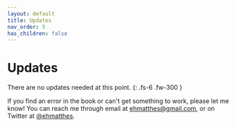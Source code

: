 ```yaml
---
layout: default
title: Updates
nav_order: 5
has_children: false
---
```


# Updates

There are no updates needed at this point.
{: .fs-6 .fw-300 }

If you find an error in the book or can't get something to work, please let me know! You can reach me through email at ehmatthes@gmail.com, or on Twitter at [@ehmatthes](https://twitter.com/ehmatthes).